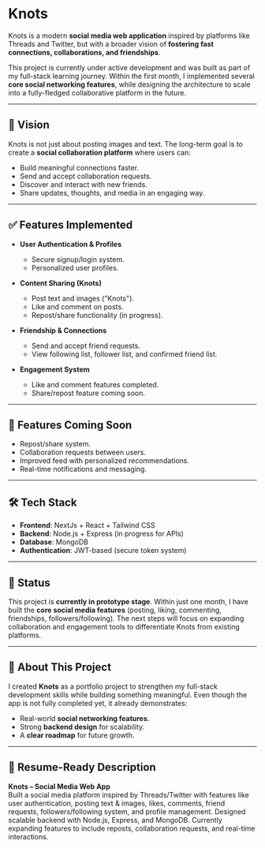 # Knots

Knots is a modern **social media web application** inspired by platforms like Threads and Twitter, but with a broader vision of **fostering fast connections, collaborations, and friendships**.

This project is currently under active development and was built as part of my full-stack learning journey. Within the first month, I implemented several **core social networking features**, while designing the architecture to scale into a fully-fledged collaborative platform in the future.

---

## 🌟 Vision

Knots is not just about posting images and text. The long-term goal is to create a **social collaboration platform** where users can:
- Build meaningful connections faster.
- Send and accept collaboration requests.
- Discover and interact with new friends.
- Share updates, thoughts, and media in an engaging way.

---

## ✅ Features Implemented

- **User Authentication & Profiles**
  - Secure signup/login system.
  - Personalized user profiles.

- **Content Sharing (Knots)**
  - Post text and images ("Knots").
  - Like and comment on posts.
  - Repost/share functionality (in progress).

- **Friendship & Connections**
  - Send and accept friend requests.
  - View following list, follower list, and confirmed friend list.

- **Engagement System**
  - Like and comment features completed.
  - Share/repost feature coming soon.

---

## 🚀 Features Coming Soon

- Repost/share system.
- Collaboration requests between users.
- Improved feed with personalized recommendations.
- Real-time notifications and messaging.

---

## 🛠️ Tech Stack

- **Frontend**: NextJs + React +  Tailwind CSS  
- **Backend**: Node.js + Express (in progress for APIs)  
- **Database**: MongoDB  
- **Authentication**: JWT-based (secure token system)  

---

## 📌 Status

This project is **currently in prototype stage**. Within just one month, I have built the **core social media features** (posting, liking, commenting, friendships, followers/following). The next steps will focus on expanding collaboration and engagement tools to differentiate Knots from existing platforms.

---

## 📂 About This Project

I created **Knots** as a portfolio project to strengthen my full-stack development skills while building something meaningful. Even though the app is not fully completed yet, it already demonstrates:
- Real-world **social networking features**.
- Strong **backend design** for scalability.
- A **clear roadmap** for future growth.

---

## 📄 Resume-Ready Description

**Knots – Social Media Web App**  
Built a social media platform inspired by Threads/Twitter with features like user authentication, posting text & images, likes, comments, friend requests, followers/following system, and profile management. Designed scalable backend with Node.js, Express, and MongoDB. Currently expanding features to include reposts, collaboration requests, and real-time interactions.
